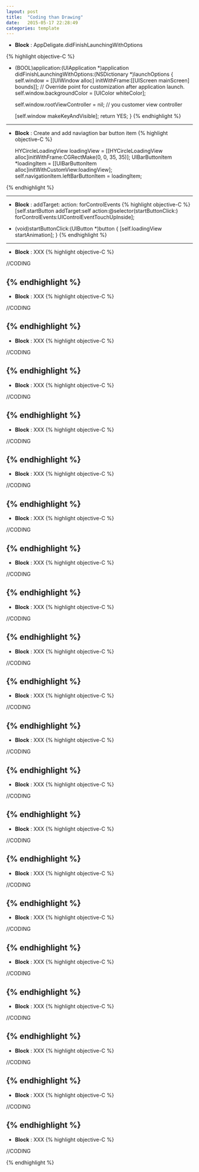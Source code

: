 ```yaml
---
layout: post
title:  "Coding than Drawing"
date:   2015-05-17 22:28:49
categories: template
---
```


  * **Block** : AppDeligate.didFinishLaunchingWithOptions 

 {% highlight objective-C %}
- (BOOL)application:(UIApplication *)application didFinishLaunchingWithOptions:(NSDictionary *)launchOptions
{
    self.window = [[UIWindow alloc] initWithFrame:[[UIScreen mainScreen] bounds]];
    // Override point for customization after application launch.
    self.window.backgroundColor = [UIColor whiteColor];
    
    self.window.rootViewController = nil; // you customer view controller
    
    [self.window makeKeyAndVisible];
    return YES;
}
 {% endhighlight %} 

--------------------------------------------
  * **Block** : Create and add naviagtion bar button item
 {% highlight objective-C %}

	HYCircleLoadingView loadingView = [[HYCircleLoadingView alloc]initWithFrame:CGRectMake(0, 0, 35, 35)];
    UIBarButtonItem *loadingItem = [[UIBarButtonItem alloc]initWithCustomView:loadingView];
    self.navigationItem.leftBarButtonItem = loadingItem;

 {% endhighlight %} 


--------------------------------------------
  * **Block** : addTarget: action: forControlEvents
 {% highlight objective-C %}
    [self.startButton addTarget:self
                         action:@selector(startButtonClick:)
               forControlEvents:UIControlEventTouchUpInside];

- (void)startButtonClick:(UIButton *)button
{
    [self.loadingView startAnimation];
}
 {% endhighlight %} 

--------------------------------------------
  * **Block** : XXX
 {% highlight objective-C %}

//CODING

 {% endhighlight %} 
--------------------------------------------
  * **Block** : XXX
 {% highlight objective-C %}

//CODING

 {% endhighlight %} 
--------------------------------------------
  * **Block** : XXX
 {% highlight objective-C %}

//CODING

 {% endhighlight %} 
--------------------------------------------
  * **Block** : XXX
 {% highlight objective-C %}

//CODING

 {% endhighlight %} 
--------------------------------------------
  * **Block** : XXX
 {% highlight objective-C %}

//CODING

 {% endhighlight %} 
--------------------------------------------
  * **Block** : XXX
 {% highlight objective-C %}

//CODING

 {% endhighlight %} 
--------------------------------------------
  * **Block** : XXX
 {% highlight objective-C %}

//CODING

 {% endhighlight %} 
--------------------------------------------
  * **Block** : XXX
 {% highlight objective-C %}

//CODING

 {% endhighlight %} 
--------------------------------------------
  * **Block** : XXX
 {% highlight objective-C %}

//CODING

 {% endhighlight %} 
--------------------------------------------
  * **Block** : XXX
 {% highlight objective-C %}

//CODING

 {% endhighlight %} 
--------------------------------------------
  * **Block** : XXX
 {% highlight objective-C %}

//CODING

 {% endhighlight %} 
--------------------------------------------
  * **Block** : XXX
 {% highlight objective-C %}

//CODING

 {% endhighlight %} 
--------------------------------------------
  * **Block** : XXX
 {% highlight objective-C %}

//CODING

 {% endhighlight %} 
--------------------------------------------
  * **Block** : XXX
 {% highlight objective-C %}

//CODING

 {% endhighlight %} 
--------------------------------------------
  * **Block** : XXX
 {% highlight objective-C %}

//CODING

 {% endhighlight %} 
--------------------------------------------
  * **Block** : XXX
 {% highlight objective-C %}

//CODING

 {% endhighlight %} 
--------------------------------------------
  * **Block** : XXX
 {% highlight objective-C %}

//CODING

 {% endhighlight %} 
--------------------------------------------
  * **Block** : XXX
 {% highlight objective-C %}

//CODING

 {% endhighlight %} 
--------------------------------------------
  * **Block** : XXX
 {% highlight objective-C %}

//CODING

 {% endhighlight %} 
--------------------------------------------
  * **Block** : XXX
 {% highlight objective-C %}

//CODING

 {% endhighlight %} 
--------------------------------------------
  * **Block** : XXX
 {% highlight objective-C %}

//CODING

 {% endhighlight %} 
